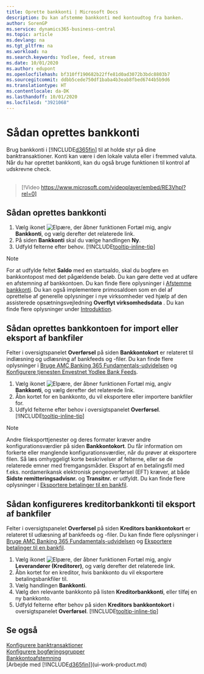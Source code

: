 ```yaml
---
title: Oprette bankkonti | Microsoft Docs
description: Du kan afstemme bankkonti med kontoudtog fra banken.
author: SorenGP
ms.service: dynamics365-business-central
ms.topic: article
ms.devlang: na
ms.tgt_pltfrm: na
ms.workload: na
ms.search.keywords: Yodlee, feed, stream
ms.date: 10/01/2020
ms.author: edupont
ms.openlocfilehash: bf310ff190682b22ffe81d0ad3072b3bdc8803b7
ms.sourcegitcommit: ddbb5cede750df1baba4b3eab8fbed6744b5b9d6
ms.translationtype: HT
ms.contentlocale: da-DK
ms.lasthandoff: 10/01/2020
ms.locfileid: "3921068"
---
```

# <a name="set-up-bank-accounts"></a>Sådan oprettes bankkonti
Brug bankkonti i [!INCLUDE[d365fin](includes/d365fin_md.md)] til at holde styr på dine banktransaktioner. Konti kan være i den lokale valuta eller i fremmed valuta. Når du har oprettet bankkonti, kan du også bruge funktionen til kontrol af udskrevne check.<br><br>  

> [!Video https://www.microsoft.com/videoplayer/embed/RE3Vhpl?rel=0]

## <a name="to-set-up-bank-accounts"></a>Sådan oprettes bankkonti
1. Vælg ikonet ![Elpære, der åbner funktionen Fortæl mig](media/ui-search/search_small.png "Fortæl mig, hvad du vil foretage dig"), angiv **Bankkonti**, og vælg derefter det relaterede link.
2. På siden **Bankkonti** skal du vælge handlingen **Ny**.
3. Udfyld felterne efter behov. [!INCLUDE[tooltip-inline-tip](includes/tooltip-inline-tip_md.md)]

> [!NOTE]
> For at udfylde feltet **Saldo** med en startsaldo, skal du bogføre en bankkontopost med det pågældende beløb. Du kan gøre dette ved at udføre en afstemning af bankkontoen. Du kan finde flere oplysninger i [Afstemme bankkonti](bank-how-reconcile-bank-accounts-separately.md). Du kan også implementere primosaldoen som en del af oprettelse af generelle oplysninger i nye virksomheder ved hjælp af den assisterede opsætningsvejledning **Overflyt virksomhedsdata** . Du kan finde flere oplysninger under [Introduktion](product-get-started.md).

## <a name="to-set-up-your-bank-account-for-import-or-export-of-bank-files"></a>Sådan oprettes bankkontoen for import eller eksport af bankfiler
Felter i oversigtspanelet **Overførsel** på siden **Bankkontokort** er relateret til indlæsning og udlæsning af bankfeeds og -filer. Du kan finde flere oplysninger i [Bruge AMC Banking 365 Fundamentals-udvidelsen](ui-extensions-amc-banking.md) og [Konfigurere tjenesten Envestnet Yodlee Bank Feeds](bank-how-setup-bank-statement-service.md).

1. Vælg ikonet ![Elpære, der åbner funktionen Fortæl mig](media/ui-search/search_small.png "Fortæl mig, hvad du vil foretage dig"), angiv **Bankkonti**, og vælg derefter det relaterede link.
2. Åbn kortet for en bankkonto, du vil eksportere eller importere bankfiler for.
3. Udfyld felterne efter behov i oversigtspanelet **Overførsel**. [!INCLUDE[tooltip-inline-tip](includes/tooltip-inline-tip_md.md)]

> [!NOTE]  
>   Andre fileksporttjenester og deres formater kræver andre konfigurationsværdier på siden **Bankkontokort**. Du får information om forkerte eller manglende konfigurationsværdier, når du prøver at eksportere filen. Så læs omhyggeligt korte beskrivelser af felterne, eller se de relaterede emner med fremgangsmåder. Eksport af en betalingsfil med f.eks. nordamerikansk elektronisk pengeoverførsel (EFT) kræver, at både **Sidste remitteringsadvisnr.** og **Transitnr.** er udfyldt. Du kan finde flere oplysninger i [Eksportere betalinger til en bankfil](finance-make-payments-with-bank-data-conversion-service-or-sepa-credit-transfer.md#exporting-payments-to-a-bank-file).

## <a name="to-set-up-vendor-bank-accounts-for-export-of-bank-files"></a>Sådan konfigureres kreditorbankkonti til eksport af bankfiler

Felter i oversigtspanelet **Overførsel** på siden **Kreditors bankkontokort** er relateret til udlæsning af bankfeeds og -filer. Du kan finde flere oplysninger i [Bruge AMC Banking 365 Fundamentals-udvidelsen](ui-extensions-amc-banking.md) og [Eksportere betalinger til en bankfil](finance-make-payments-with-bank-data-conversion-service-or-sepa-credit-transfer.md#exporting-payments-to-a-bank-file).

1. Vælg ikonet ![Elpære, der åbner funktionen Fortæl mig](media/ui-search/search_small.png "Fortæl mig, hvad du vil foretage dig"), angiv **Leverandører (Kreditorer)**, og vælg derefter det relaterede link.
2. Åbn kortet for en kreditor, hvis bankkonto du vil eksportere betalingsbankfiler til.
3. Vælg handlingen **Bankkonti**.
4. Vælg den relevante bankkonto på listen **Kreditorbankkonti**, eller tilføj en ny bankkonto.  
5. Udfyld felterne efter behov på siden **Kreditors bankkontokort** i oversigtspanelet **Overførsel**. [!INCLUDE[tooltip-inline-tip](includes/tooltip-inline-tip_md.md)]

## <a name="see-also"></a>Se også

[Konfigurere banktransaktioner](bank-setup-banking.md)  
[Konfigurere bogføringsgrupper](finance-posting-groups.md)  
[Bankkontoafstemning](bank-manage-bank-accounts.md)  
[Arbejde med [!INCLUDE[d365fin](includes/d365fin_md.md)]](ui-work-product.md)
